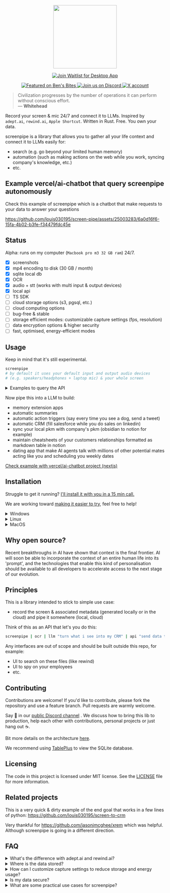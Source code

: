 
<p align="center">
    <img src="https://github.com/louis030195/screen-pipe/assets/25003283/289bbee7-79bb-4251-9516-878a1c40dcd0" width="200"/>
</p>

<p align="center">
    <a href="https://screenpi.pe" target="_blank">
        <img src="https://img.shields.io/badge/Join%20Waitlist-Desktop%20App-blue?style=for-the-badge" alt="Join Waitlist for Desktop App">
    </a>
</p>

<p align="center">
    <a href="https://www.bensbites.com/">
        <img src="https://img.shields.io/badge/Featured%20on-Ben's%20Bites-blue?style=flat-square" alt="Featured on Ben's Bites">
    </a>
    <a href="https://discord.gg/dU9EBuw7Uq">
        <img src="https://img.shields.io/discord/823813159592001537?color=5865F2&logo=discord&logoColor=white&style=flat-square" alt="Join us on Discord">
    </a>
        <a href="https://twitter.com/screen_pipe"><img alt="X account" src="https://img.shields.io/twitter/url/https/twitter.com/diffuserslib.svg?style=social&label=Follow%20%40screen_pipe"></a>
</p>

> Civilization progresses by the number of operations it can perform without conscious effort.  
> — **Whitehead**

Record your screen & mic 24/7 and connect it to LLMs. Inspired by `adept.ai`, `rewind.ai`, `Apple Shortcut`. Written in Rust. Free. You own your data.

screenpipe is a library that allows you to gather all your life context and connect it to LLMs easily for:
- search (e.g. go beyond your limited human memory)
- automation (such as making actions on the web while you work, syncing company's knowledge, etc.)
- etc.


## Example vercel/ai-chatbot that query screenpipe autonomously

Check this example of screenpipe which is a chatbot that make requests to your data to answer your questions

https://github.com/louis030195/screen-pipe/assets/25003283/6a0d16f6-15fa-4b02-b3fe-f34479fdc45e

## Status 

Alpha: runs on my computer (`Macbook pro m3 32 GB ram`) 24/7.

- [x] screenshots
- [x] mp4 encoding to disk (30 GB / month)
- [x] sqlite local db
- [x] OCR
- [x] audio + stt (works with multi input & output devices)
- [x] local api
- [ ] TS SDK
- [ ] cloud storage options (s3, pgsql, etc.)
- [ ] cloud computing options
- [ ] bug-free & stable
- [ ] storage efficient modes: customizable capture settings (fps, resolution)
- [ ] data encryption options & higher security
- [ ] fast, optimised, energy-efficient modes

## Usage

Keep in mind that it's still experimental.

```bash
screenpipe
# by default it uses your default input and output audio devices
# (e.g. speakers/headphones + laptop mic) & your whole screen
```

<details>
  <summary>Examples to query the API</summary>
  
  ```bash
# 1. Basic search query
curl "http://localhost:3030/search?q=test&limit=5&offset=0"

# 2. Search with content type filter (OCR)
curl "http://localhost:3030/search?q=test&limit=5&offset=0&content_type=ocr"

# 3. Search with content type filter (Audio)
curl "http://localhost:3030/search?q=test&limit=5&offset=0&content_type=audio"

# 4. Search with pagination
curl "http://localhost:3030/search?q=test&limit=10&offset=20"

# 6. Search with no query (should return all results)
curl "http://localhost:3030/search?limit=5&offset=0"
  ```
</details>

Now pipe this into a LLM to build:
- memory extension apps
- automatic summaries
- automatic action triggers (say every time you see a dog, send a tweet)
- automatic CRM (fill salesforce while you do sales on linkedin)
- sync your local pkm with company's pkm (obsidian to notion for example)
- maintain cheatsheets of your customers relationships formatted as markdown table in notion
- dating app that make AI agents talk with millions of other potential mates acting like you and scheduling you weekly dates


[Check example with vercel/ai-chatbot project (nextjs)](https://github.com/louis030195/screen-pipe/tree/main/examples/ts/vercel-ai-chatbot)

## Installation

Struggle to get it running? [I'll install it with you in a 15 min call.](https://cal.com/louis030195/screenpipe)

We are working toward [making it easier to try](https://github.com/louis030195/screen-pipe/issues/6), feel free to help!

<details>
  <summary>Windows</summary>
  
  1. Install dependencies:

```bash
# Install ffmpeg (you may need to download and add it to your PATH manually)
# Visit https://www.ffmpeg.org/download.html for installation instructions
```

 Install [Rust](https://www.rust-lang.org/tools/install).

  2. Clone the repo:

```bash
git clone https://github.com/louis030195/screen-pipe
cd screen-pipe
```

  3. Run the API:

```bash
# This runs a local SQLite DB + an API + screenshot, ocr, mic, stt, mp4 encoding
cargo build --release --features cuda # remove "--features cuda" if you do not have a NVIDIA GPU

# then run it
./target/release/screenpipe
```
</details>

<details>
  <summary>Linux</summary>

```bash
curl -sSL https://raw.githubusercontent.com/louis030195/screen-pipe/main/install.sh | sh
```

  Now you should be able to `screenpipe`. (You may need to restart your terminal, or find the CLI in `$HOME/.local/bin`)
</details>

<details>
  <summary>MacOS</summary>
  
  On Mac you need to build the CLI yourself.

  1. Install dependencies:
```bash
# On Mac
brew install ffmpeg
```

Install [Rust](https://www.rust-lang.org/tools/install).

2. Clone the repo:

```bash
git clone https://github.com/louis030195/screen-pipe
cd screen-pipe
```

3. Run the API:

```bash
# This runs a local SQLite DB + an API + screenshot, ocr, mic, stt, mp4 encoding
cargo build --release --features metal # remove "--features metal" if you do not have M series processor

# sign the executable to avoid mac killing the process when it's running for too long
codesign --sign - --force --preserve-metadata=entitlements,requirements,flags,runtime ./target/release/screenpipe

# then run it
./target/release/screenpipe
```


</details>

## Why open source?

Recent breakthroughs in AI have shown that context is the final frontier. AI will soon be able to incorporate the context of an entire human life into its 'prompt', and the technologies that enable this kind of personalisation should be available to all developers to accelerate access to the next stage of our evolution.  

## Principles 

This is a library intended to stick to simple use case:
- record the screen & associated metadata (generated locally or in the cloud) and pipe it somewhere (local, cloud)

Think of this as an API that let's you do this:

```bash
screenpipe | ocr | llm "turn what i see into my CRM" | api "send data to salesforce api"
```

Any interfaces are out of scope and should be built outside this repo, for example:
- UI to search on these files (like rewind)
- UI to spy on your employees
- etc.

## Contributing

Contributions are welcome! If you'd like to contribute, please fork the repository and use a feature branch. Pull requests are warmly welcome.

Say 👋 in our [public Discord channel](https://discord.gg/dU9EBuw7Uq) . We discuss how to bring this lib to production, help each other with contributions, personal projects or just hang out ☕.

Bit more details on the architecture [here](https://link.excalidraw.com/l/5MKXLddifTr/8subenQGvcd).

We recommend using [TablePlus](https://tableplus.com/) to view the SQLite database.

## Licensing

The code in this project is licensed under MIT license. See the [LICENSE](LICENSE.md) file for more information.

## Related projects

This is a very quick & dirty example of the end goal that works in a few lines of python:
https://github.com/louis030195/screen-to-crm

Very thankful for https://github.com/jasonjmcghee/xrem which was helpful. Although screenpipe is going in a different direction.

## FAQ

<details>
  <summary>What's the difference with adept.ai and rewind.ai?</summary>

  - adept.ai is closed product, focused on automation while we are open and focused on enabling tooling & infra for a wide range of applications like adept 
  - rewind.ai is closed product, focused on a single use case (they only focus on meetings now), not customisable, your data is owned by them, and not extendable by developers 

</details>

<details>
  <summary>Where is the data stored?</summary>
  
  - 100% of the data stay local in a SQLite database and mp4 files
  - If you use an LLM like OpenAI, part of your data will be sent to Microsoft servers, you can use a local LLM like [Chrome AI](https://sdk.vercel.ai/providers/community-providers/chrome-ai)
</details>

<details>
  <summary>How can I customize capture settings to reduce storage and energy usage?</summary>
  
  - You can adjust frame rates and resolution in the configuration. Lower values will reduce storage and energy consumption. We're working on making this more user-friendly in future updates.
</details>

<details>
  <summary>Is my data secure?</summary>
  
  - Your data is stored locally by default. We're actively working on implementing encryption options for enhanced security.
</details>

<details>
  <summary>What are some practical use cases for screenpipe?</summary>
  
  - Personal knowledge management
  - Automated task logging and time tracking
  - Context-aware AI assistants for improved productivity
  - Seamless data entry into CRM systems
  - We're constantly exploring new use cases and welcome community input!
</details>
